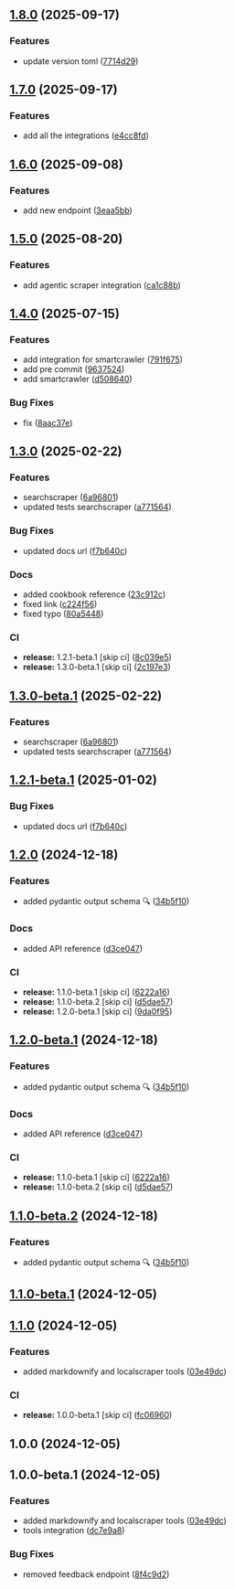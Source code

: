 ## [1.8.0](https://github.com/ScrapeGraphAI/langchain-scrapegraph/compare/v1.7.0...v1.8.0) (2025-09-17)


### Features

* update version toml ([7714d29](https://github.com/ScrapeGraphAI/langchain-scrapegraph/commit/7714d291d9685c29d0404494e67d1147c82f1b95))

## [1.7.0](https://github.com/ScrapeGraphAI/langchain-scrapegraph/compare/v1.6.0...v1.7.0) (2025-09-17)


### Features

* add all the integrations ([e4cc8fd](https://github.com/ScrapeGraphAI/langchain-scrapegraph/commit/e4cc8fdd56bc3bfa9aecf3c5867e4ca2f6ce51c6))

## [1.6.0](https://github.com/ScrapeGraphAI/langchain-scrapegraph/compare/v1.5.0...v1.6.0) (2025-09-08)


### Features

* add new endpoint ([3eaa5bb](https://github.com/ScrapeGraphAI/langchain-scrapegraph/commit/3eaa5bb0bd3c4bf255317cb800fb183ef7b7a001))

## [1.5.0](https://github.com/ScrapeGraphAI/langchain-scrapegraph/compare/v1.4.0...v1.5.0) (2025-08-20)


### Features

* add agentic scraper integration ([ca1c88b](https://github.com/ScrapeGraphAI/langchain-scrapegraph/commit/ca1c88b3d89972e6404add663e5172f3c67df31b))

## [1.4.0](https://github.com/ScrapeGraphAI/langchain-scrapegraph/compare/v1.3.0...v1.4.0) (2025-07-15)


### Features

* add integration for smartcrawler ([791f675](https://github.com/ScrapeGraphAI/langchain-scrapegraph/commit/791f67592a5734488e5653435b8aef966d2dbbd0))
* add pre commit ([9637524](https://github.com/ScrapeGraphAI/langchain-scrapegraph/commit/9637524a4c90a785c87470f5a554c7ac760c4327))
* add smartcrawler ([d508640](https://github.com/ScrapeGraphAI/langchain-scrapegraph/commit/d50864015a7b3c4c17643326927382b7bed3319c))


### Bug Fixes

* fix ([8aac37e](https://github.com/ScrapeGraphAI/langchain-scrapegraph/commit/8aac37e6c64932f4c5788ed7da144165edb572b2))

## [1.3.0](https://github.com/ScrapeGraphAI/langchain-scrapegraph/compare/v1.2.0...v1.3.0) (2025-02-22)


### Features

* searchscraper ([6a96801](https://github.com/ScrapeGraphAI/langchain-scrapegraph/commit/6a968015d9c8f4ce798111850b0f000c3317c467))
* updated tests searchscraper ([a771564](https://github.com/ScrapeGraphAI/langchain-scrapegraph/commit/a771564838b637f6aef0277e5ca3d723208d6701))


### Bug Fixes

* updated docs url ([f7b640c](https://github.com/ScrapeGraphAI/langchain-scrapegraph/commit/f7b640c29d9780a30212acb19b09247b765a41ff))


### Docs

* added cookbook reference ([23c912c](https://github.com/ScrapeGraphAI/langchain-scrapegraph/commit/23c912c83e2090fc4383cadd946f6cbf0eb93319))
* fixed link ([c224f56](https://github.com/ScrapeGraphAI/langchain-scrapegraph/commit/c224f564848f4c7e8a1c9ba559ef8c4b316c1ce8))
* fixed typo ([80a5448](https://github.com/ScrapeGraphAI/langchain-scrapegraph/commit/80a5448e0df7449b2a87d35b02989eee4f747220))


### CI

* **release:** 1.2.1-beta.1 [skip ci] ([8c039e5](https://github.com/ScrapeGraphAI/langchain-scrapegraph/commit/8c039e54a1f29d6046f4a1bfa7cb271acd39471f))
* **release:** 1.3.0-beta.1 [skip ci] ([2c197e3](https://github.com/ScrapeGraphAI/langchain-scrapegraph/commit/2c197e3a41fb88012acf456d1c2a9a477d3fb77d))

## [1.3.0-beta.1](https://github.com/ScrapeGraphAI/langchain-scrapegraph/compare/v1.2.1-beta.1...v1.3.0-beta.1) (2025-02-22)


### Features

* searchscraper ([6a96801](https://github.com/ScrapeGraphAI/langchain-scrapegraph/commit/6a968015d9c8f4ce798111850b0f000c3317c467))
* updated tests searchscraper ([a771564](https://github.com/ScrapeGraphAI/langchain-scrapegraph/commit/a771564838b637f6aef0277e5ca3d723208d6701))

## [1.2.1-beta.1](https://github.com/ScrapeGraphAI/langchain-scrapegraph/compare/v1.2.0...v1.2.1-beta.1) (2025-01-02)


### Bug Fixes

* updated docs url ([f7b640c](https://github.com/ScrapeGraphAI/langchain-scrapegraph/commit/f7b640c29d9780a30212acb19b09247b765a41ff))

## [1.2.0](https://github.com/ScrapeGraphAI/langchain-scrapegraph/compare/v1.1.0...v1.2.0) (2024-12-18)


### Features

* added pydantic output schema 🔍 ([34b5f10](https://github.com/ScrapeGraphAI/langchain-scrapegraph/commit/34b5f1089059daa25c756b44da593a7c0db97aa9))


### Docs

* added API reference ([d3ce047](https://github.com/ScrapeGraphAI/langchain-scrapegraph/commit/d3ce0470f5c89da910540e42d71afdddd80e8c15))


### CI

* **release:** 1.1.0-beta.1 [skip ci] ([6222a16](https://github.com/ScrapeGraphAI/langchain-scrapegraph/commit/6222a16a2fec477e7a6e610e0fdd4960e7ccd1b5))
* **release:** 1.1.0-beta.2 [skip ci] ([d5dae57](https://github.com/ScrapeGraphAI/langchain-scrapegraph/commit/d5dae575921cfa14daa4ceb887b0d7d037d3773d))
* **release:** 1.2.0-beta.1 [skip ci] ([9da0f95](https://github.com/ScrapeGraphAI/langchain-scrapegraph/commit/9da0f957fa438ec6062ee3fb0cda2023ee262373))

## [1.2.0-beta.1](https://github.com/ScrapeGraphAI/langchain-scrapegraph/compare/v1.1.0...v1.2.0-beta.1) (2024-12-18)


### Features

* added pydantic output schema 🔍 ([34b5f10](https://github.com/ScrapeGraphAI/langchain-scrapegraph/commit/34b5f1089059daa25c756b44da593a7c0db97aa9))


### Docs

* added API reference ([d3ce047](https://github.com/ScrapeGraphAI/langchain-scrapegraph/commit/d3ce0470f5c89da910540e42d71afdddd80e8c15))


### CI

* **release:** 1.1.0-beta.1 [skip ci] ([6222a16](https://github.com/ScrapeGraphAI/langchain-scrapegraph/commit/6222a16a2fec477e7a6e610e0fdd4960e7ccd1b5))
* **release:** 1.1.0-beta.2 [skip ci] ([d5dae57](https://github.com/ScrapeGraphAI/langchain-scrapegraph/commit/d5dae575921cfa14daa4ceb887b0d7d037d3773d))

## [1.1.0-beta.2](https://github.com/ScrapeGraphAI/langchain-scrapegraph/compare/v1.1.0-beta.1...v1.1.0-beta.2) (2024-12-18)


### Features

* added pydantic output schema 🔍 ([34b5f10](https://github.com/ScrapeGraphAI/langchain-scrapegraph/commit/34b5f1089059daa25c756b44da593a7c0db97aa9))

## [1.1.0-beta.1](https://github.com/ScrapeGraphAI/langchain-scrapegraph/compare/v1.0.0...v1.1.0-beta.1) (2024-12-05)

## [1.1.0](https://github.com/ScrapeGraphAI/langchain-scrapegraph/compare/v1.0.0...v1.1.0) (2024-12-05)


### Features

* added markdownify and localscraper tools ([03e49dc](https://github.com/ScrapeGraphAI/langchain-scrapegraph/commit/03e49dce84ef5a1b7a59b6dfd046eb563c14d283))


### CI

* **release:** 1.0.0-beta.1 [skip ci] ([fc06960](https://github.com/ScrapeGraphAI/langchain-scrapegraph/commit/fc06960340c68ff325656074d47b0b793a3b25fe))

## 1.0.0 (2024-12-05)

## 1.0.0-beta.1 (2024-12-05)


### Features

* added markdownify and localscraper tools ([03e49dc](https://github.com/ScrapeGraphAI/langchain-scrapegraph/commit/03e49dce84ef5a1b7a59b6dfd046eb563c14d283))
* tools integration ([dc7e9a8](https://github.com/ScrapeGraphAI/langchain-scrapegraph/commit/dc7e9a8fbf4e88bb79e11a9253428b2f61fa1293))


### Bug Fixes

* removed feedback endpoint ([8f4c9d2](https://github.com/ScrapeGraphAI/langchain-scrapegraph/commit/8f4c9d235eabeae48773e7394d30f93ccc8f8dc4))
